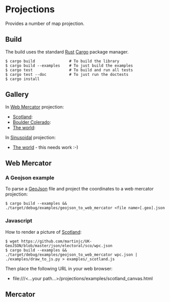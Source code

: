 # Projections

Provides a number of map projection.


## Build

The build uses the standard [Rust](https://rust-lang.org)  [Cargo](https://doc.rust-lang.org/cargo/) package manager.

```
$ cargo build               # To build the library
$ cargo build --examples    # To just build the examples
$ cargo test                # To build and run all tests
$ cargo test --doc          # To just run the doctests
$ cargo install
```

## Gallery

In [Web Mercator](https://en.wikipedia.org/wiki/Web_Mercator) projection:

* [Scotland](doc/scotland_v2.png):
* [Boulder Colerado](doc/bouldercolerado_v1.png):
* [The world](doc/world_v1.png):

In [Sinusoidal](http://mathworld.wolfram.com/SinusoidalProjection.html) projection:

* [The world](doc/world_sinusoidal_v1.png) - this needs work :-)


## Web Mercator


### A Geojson example

To parse a [GeoJson](http://geojson.org/) file and project the coordinates to a web mercator projection:

```
$ cargo build --examples && ./target/debug/examples/geojson_to_web_mercator <file name>[.geo].json
```

### Javascript


How to render a picture of [Scotland](doc/scotland_v2.png):

```
$ wget https://github.com/martinjc/UK-GeoJSON/blob/master/json/electoral/sco/wpc.json
$ cargo build --examples && ./target/debug/examples/geojson_to_web_mercator wpc.json | ./examples/draw_to_js.py > examples/_scotland.js
```

Then place the following URL in your web browser:
* file:///<...your path...>/projections/examples/scotland_canvas.html


## Mercator


